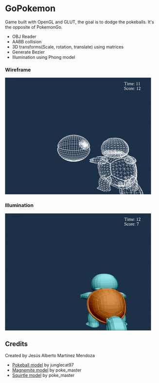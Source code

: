 # GoPokemon
Game built with OpenGL and GLUT, the goal is to dodge the pokeballs. It's the opposite of PokemonGo.
 - OBJ Reader
 - AABB collision
 - 3D transforms(Scale, rotation, translate) using matrices
 - Generate Bezier
 - Illumination using Phong model

### Wireframe
![](https://raw.githubusercontent.com/jesusmartinoza/GoPokemon/master/Readme%20assets/wireframe_squirtle.gif)

### Illumination
![](https://github.com/jesusmartinoza/GoPokemon/blob/master/Readme%20assets/illumination.gif)

## Credits
Created by Jesús Alberto Martínez Mendoza
- [Pokeball model](http://tf3dm.com/3d-model/pokemon-ball-23563.html) by junglecat97
- [Magnemite model](http://tf3dm.com/3d-model/magnemite-pokemon-97504.html) by poke_master
- [Squirtle model](https://free3d.com/3d-model/squirtle-pokemon-4335.html) by poke_master
